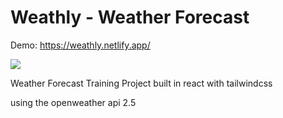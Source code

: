 # Weathly - Weather Forecast

Demo: https://weathly.netlify.app/

![](https://team.runcode.sh/uploads/upload_cb987f74110215d849c1e570eefa018e.png)

Weather Forecast Training Project built in react with tailwindcss

using the openweather api 2.5

